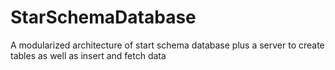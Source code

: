 # StarSchemaDatabase
A modularized architecture of start schema database plus a server to create tables as well as insert and fetch data
